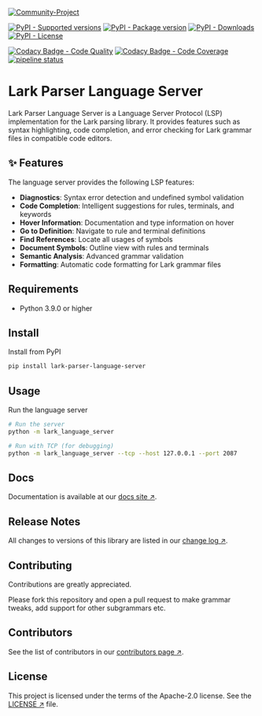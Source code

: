 [![Community-Project][dynova-banner-community]][dynova-homepage]

[![PyPI - Supported versions][badge-pypi-python-versions]][repository]
[![PyPI - Package version][badge-pypi-version]][repository]
[![PyPI - Downloads][badge-pypi-downloads]][repository]
[![PyPI - License][badge-pypi-license]][repository]

[![Codacy Badge - Code Quality](https://app.codacy.com/project/badge/Grade/32cf38efba474a4ab376b35ddfcf5e61)](https://app.codacy.com/gh/dynovaio/lark-parser-language-server/dashboard?utm_source=gh&utm_medium=referral&utm_content=&utm_campaign=Badge_grade)
[![Codacy Badge - Code Coverage](https://app.codacy.com/project/badge/Coverage/32cf38efba474a4ab376b35ddfcf5e61)](https://app.codacy.com/gh/dynovaio/lark-parser-language-server/dashboard?utm_source=gh&utm_medium=referral&utm_content=&utm_campaign=Badge_coverage)
[![pipeline status](https://gitlab.com/softbutterfly/open-source/lark-parser-language-server/badges/master/pipeline.svg)](https://gitlab.com/softbutterfly/open-source/lark-parser-language-server/-/commits/master)

# Lark Parser Language Server

Lark Parser Language Server is a Language Server Protocol (LSP) implementation
for the Lark parsing library. It provides features such as syntax highlighting,
code completion, and error checking for Lark grammar files in compatible code
editors.

## ✨ Features

The language server provides the following LSP features:

* **Diagnostics**: Syntax error detection and undefined symbol validation
* **Code Completion**: Intelligent suggestions for rules, terminals, and
keywords
* **Hover Information**: Documentation and type information on hover
* **Go to Definition**: Navigate to rule and terminal definitions
* **Find References**: Locate all usages of symbols
* **Document Symbols**: Outline view with rules and terminals
* **Semantic Analysis**: Advanced grammar validation
* **Formatting**: Automatic code formatting for Lark grammar files

## Requirements

* Python 3.9.0 or higher

## Install

Install from PyPI

```bash
pip install lark-parser-language-server
```

## Usage

Run the language server

```bash
# Run the server
python -m lark_language_server

# Run with TCP (for debugging)
python -m lark_language_server --tcp --host 127.0.0.1 --port 2087
```

## Docs

Documentation is available at our [docs site ↗][docs].

## Release Notes

All changes to versions of this library are listed in our
[change log ↗][changelog].

## Contributing

Contributions are greatly appreciated.

Please fork this repository and open a pull request to make grammar tweaks, add
support for other subgrammars etc.

## Contributors

See the list of contributors in our [contributors page ↗][contributors].

## License

This project is licensed under the terms of the Apache-2.0 license. See the
[LICENSE ↗][license] file.

[dynova-homepage]: https://dynova.io
[dynova-banner-community]: https://gitlab.com/softbutterfly/open-source/open-source-office/-/raw/master/assets/dynova/dynova-open-source--banner--community-project.png
[badge-pypi-python-versions]: https://img.shields.io/pypi/pyversions/lark-parser-language-server
[badge-pypi-version]: https://img.shields.io/pypi/v/lark-parser-language-server
[badge-pypi-downloads]: https://img.shields.io/pypi/dm/lark-parser-language-server
[badge-pypi-license]: https://img.shields.io/pypi/l/lark-parser-language-server

[repository]: https://github.com/dynovaio/lark-parser-language-server
[docs]: https://dynovaio.github.io/lark-parser-language-server
[changelog]: https://github.com/dynovaio/lark-parser-language-server/blob/develop/CHANGELOG.md
[contributors]: https://github.com/dynovaio/lark-parser-language-server/graphs/contributors
[license]: https://github.com/dynovaio/lark-parser-language-server/blob/develop/LICENSE.txt
